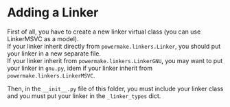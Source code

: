 # Adding a Linker

First of all, you have to create a new linker virtual class (you can use LinkerMSVC as a model).  
If your linker inherit directly from `powermake.linkers.Linker`, you should put your linker in a new separate file.  
If your linker inherit from `powermake.linkers.LinkerGNU`, you may want to put your linker in `gnu.py`, idem if your linker inherit from `powermake.linkers.LinkerMSVC`.

Then, in the `__init__.py` file of this folder, you must include your linker class and you must put your linker in the `_linker_types` dict.